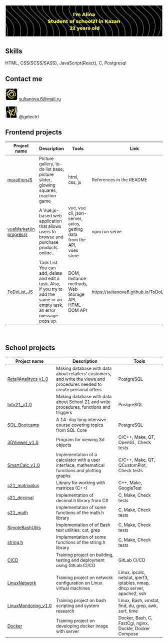 ![header](img/img1.png)

## Skills
HTML, CSS(SCSS/SASS), JavaScript(React), C, Postgresql

## Contact me
![mail](img/mail.svg) sultanova.6@mail.ru <br>

![telegram](img/teleg.svg) @gelectrl <br>

## Frontend projects
| Project name | Description | Tools | Link |
| - | - | - | - |
| [marathonJS](https://github.com/sultanova6/marathonJS) | Picture gallery, to-do list base, picture slider, glowing squares, reaction game | html, css, js | References in the README |
| [vueMarket(in progress)](https://github.com/sultanova6/vueMarket) | A Vue.js-based web application that allows users to browse and purchase products online.. | vue, vue cli, json-server, axios, getting data from the API, vuex store | npm run serve |
| [ToDoList_JS](https://github.com/sultanova6/ToDoList_JS) | Task List. You can add, delete and edit a task. Also, if you try to add the same or an empty task, an error message pops up. | DOM, Instance methods, Web Storage API, HTML DOM API | https://sultanova6.github.io/ToDoList_JS/ |
<br>

## School projects
| Project name | Description | Tools |
|-|-|-|
| [RetailAnalitycs v1.0](https://github.com/sultanova6/RetailAnalitycs_v1.0) | Making database with data about retailers' customers, and write the views and procedures needed to create personal offers | PostgreSQL
| [Info21_v1.0](https://github.com/sultanova6/Info21_v1.0) | Making database with data about School 21 and write procedures, functions and triggers | PostgreSQL
| [SQL_Bootcamp](https://github.com/sultanova6/SQL_Bootcamp) | A 14-day long intensive course covering topics from SQL Core | PostgreSQL
| [3DViewer_v1.0](https://github.com/sultanova6/3DViewer_v1.0) | Program for viewing 3d objects | C/C++, Make, QT, OpenGL, Check tests
| [SmartCalc_v1.0](https://github.com/sultanova6/SmartCalc_v1.0) | Implementation of a calculator with a user interface, mathematical functions and plotting graphs | C/C++, Make, QT, QCustomPlot, Check tests
| [s21_matrixplus](https://github.com/sultanova6/s21_matrixplus) | Library for working with matrices (C++) | C++, Make, GoogleTest
| [s21_decimal](https://github.com/sultanova6/s21_decimal) | Implementation of decimal.h library from C# | C, Make, Check tests
| [s21_math](https://github.com/sultanova6/s21_math) | Implementation of some functions of the math.h library | C, Make, Check tests
| [SimpleBashUtils](https://github.com/sultanova6/SimpleBashUtils) | Implementation of of Bash text utilities: cat, grep | C, Make, Check tests
| [string.h](https://github.com/sultanova6/s21_string) | Implementation of some functions of the string.h library | C, Make, Check tests
| [CICD](https://github.com/sultanova6/CICD) | Training project on building, testing and deployment using GitLab CI/CD | GitLab CI/CD
| [LinuxNetwork](https://github.com/sultanova6/Linux_Network) | Training project on network configuration on Linux virtual machines                              | Linux, ipcalc, netstat, iperf3, iptables, nmap, dhcp server, apache2, ssh
| [LinuxMonitoring_v1.0](https://github.com/sultanova6/LinuxMonitoring_v1.0) | Training project on bash scripting and system research | Linux, Bash, vmstat, find, du, grep, awk, sort, time
| [Docker](https://github.com/sultanova6/Docker) | Training project on developing docker image with server | Docker, Bash, C, FastCgi, nginx, Dockle, Docker Compose
<br>
